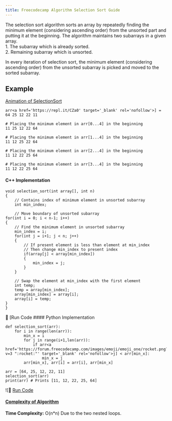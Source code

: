 ```yaml
---
title: Freecodecamp Algorithm Selection Sort Guide
---
```

The selection sort algorithm sorts an array by repeatedly finding the minimum element (considering ascending order) from the unsorted part and putting it at the beginning. The algorithm maintains two subarrays in a given array.  
1\. The subarray which is already sorted.  
2\. Remaining subarray which is unsorted.

In every iteration of selection sort, the minimum element (considering ascending order) from the unsorted subarray is picked and moved to the sorted subarray.

## Example

<a href='http://www.sorting-algorithms.com/selection-sort' target='_blank' rel='nofollow'>Animation of SelectionSort</a>

    arr<a href='https://repl.it/CZa0' target='_blank' rel='nofollow'>] = 64 25 12 22 11

    # Placing the minimum element in arr[0...4] in the beginning
    11 25 12 22 64

    # Placing the minimum element in arr[1...4] in the beginning
    11 12 25 22 64

    # Placing the minimum element in arr[2...4] in the beginning
    11 12 22 25 64

    # Placing the minimum element in arr[3...4] in the beginning
    11 12 22 25 64

#### C++ Implementation

    void selection_sort(int array[], int n)
    {
        // Contains index of minimum element in unsorted subarray
        int min_index;

        // Move boundary of unsorted subarray
    for(int i = 0; i < n-1; i++)
    {
        // Find the minimum element in unsorted subarray
        min_index = i;
        for(int j = i+1; j < n; j++)
        {
            // If present element is less than element at min_index
            // Then change min_index to present index
            if(array[j] < array[min_index])
            {
                min_index = j;
            }
        }

        // Swap the element at min_index with the first element
        int temp;
        temp = array[min_index];
        array[min_index] = array[i];
        array[i] = temp;
    }
    }

:rocket: [Run Code</a> #### Python Implementation  

    def selection_sort(arr):
        for i in range(len(arr)):
            min_x = i
            for j in range(i+1,len(arr)):
                if arr<a href='https://forum.freecodecamp.com/images/emoji/emoji_one/rocket.png?v=3 ":rocket:"' target='_blank' rel='nofollow'>j] < arr[min_x]:
                    min_x = j
            arr[min_x], arr[i] = arr[i], arr[min_x]

    arr = [64, 25, 12, 22, 11]
    selection_sort(arr)
    print(arr) # Prints [11, 12, 22, 25, 64]

![:rocket:</a> <a href='https://repl.it/CXwQ' target='_blank' rel='nofollow'>Run Code</a>

#### <a href='https://www.freecodecamp.com/videos/big-o-notation-what-it-is-and-why-you-should-care' target='_blank' rel='nofollow'>Complexity of Algorithm</a>

**Time Complexity:** O(n*n) Due to the two nested loops.